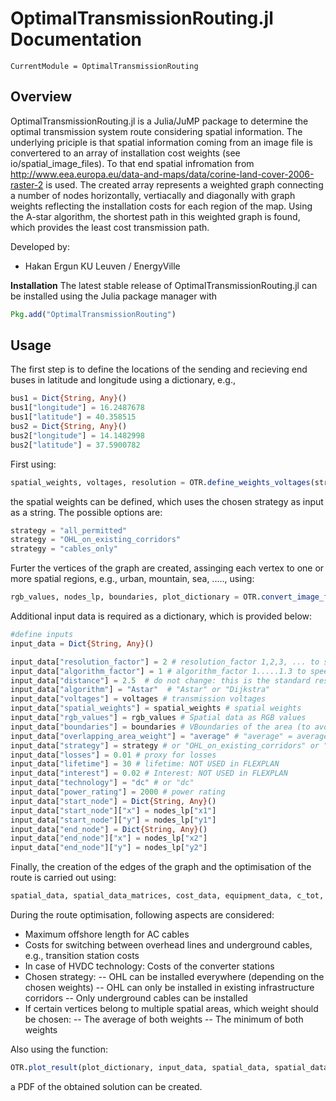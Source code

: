 # OptimalTransmissionRouting.jl Documentation

```@meta
CurrentModule = OptimalTransmissionRouting
```

## Overview

OptimalTransmissionRouting.jl is a Julia/JuMP package to determine the optimal transmission system route considering spatial information. The underlying priciple is that spatial information coming from an image file is convertered to an array of installation cost weights (see io/spatial_image_files). To that end spatial infromation from http://www.eea.europa.eu/data-and-maps/data/corine-land-cover-2006-raster-2 is used. The created array represents a weighted graph connecting a number of nodes horizontally, vertiacally and diagonally with graph weights reflecting the installation costs for each region of the map. Using the A-star algorithm, the shortest path in this weighted graph is found, which provides the least cost transmission path. 

Developed by:
- Hakan Ergun KU Leuven / EnergyVille

**Installation**
The latest stable release of OptimalTransmissionRouting.jl can be installed using the Julia package manager with

```julia
Pkg.add("OptimalTransmissionRouting")
```

## Usage

The first step is to define the locations of the sending and recieving end buses in latitude and longitude using a dictionary, e.g.,
```julia
bus1 = Dict{String, Any}()
bus1["longitude"] = 16.2487678
bus1["latitude"] = 40.358515
bus2 = Dict{String, Any}()
bus2["longitude"] = 14.1482998
bus2["latitude"] = 37.5900782
```

First using:
```julia
spatial_weights, voltages, resolution = OTR.define_weights_voltages(strategy)
``` 
the spatial weights can be defined, which uses the chosen strategy as input as a string. The possible options are:

```julia
strategy = "all_permitted"
strategy = "OHL_on_existing_corridors"
strategy = "cables_only"
```
Furter the vertices of the graph are created, assinging each vertex to one or more spatial regions, e.g., urban, mountain, sea, ....., using:
```julia
rgb_values, nodes_lp, boundaries, plot_dictionary = OTR.convert_image_files_to_weights(bus1, bus2)  
```

Additional input data is required as a dictionary, which is provided below:
```julia
#define inputs
input_data = Dict{String, Any}()

input_data["resolution_factor"] = 2 # resolution_factor 1,2,3, ... to speed up algorithm
input_data["algorithm_factor"] = 1 # algorithm_factor 1.....1.3 to speed up Astar algorithm, goes at expense of accuracy
input_data["distance"] = 2.5  # do not change: this is the standard resolution of the environmental data
input_data["algorithm"] = "Astar"  # "Astar" or "Dijkstra"
input_data["voltages"] = voltages # transmission voltages
input_data["spatial_weights"] = spatial_weights # spatial weights
input_data["rgb_values"] = rgb_values # Spatial data as RGB values
input_data["boundaries"] = boundaries # VBoundaries of the area (to avoid using full European range)
input_data["overlapping_area_weight"] = "average" # "average" = average weight of the spatial weights; "minimum" = minimum of the overlapping weights
input_data["strategy"] = strategy # or "OHL_on_existing_corridors" or "cables_only"
input_data["losses"] = 0.01 # proxy for losses
input_data["lifetime"] = 30 # lifetime: NOT USED in FLEXPLAN
input_data["interest"] = 0.02 # Interest: NOT USED in FLEXPLAN 
input_data["technology"] = "dc" # or "dc"
input_data["power_rating"] = 2000 # power rating
input_data["start_node"] = Dict{String, Any}()
input_data["start_node"]["x"] = nodes_lp["x1"]
input_data["start_node"]["y"] = nodes_lp["y1"] 
input_data["end_node"] = Dict{String, Any}()
input_data["end_node"]["x"] = nodes_lp["x2"]
input_data["end_node"]["y"] = nodes_lp["y2"] 
```
Finally, the creation of the edges of the graph and the optimisation of the route is carried out using:

```julia
spatial_data, spatial_data_matrices, cost_data, equipment_data, c_tot, optimal_path, ac_dc, ac_cab, dc_cab  = OTR.do_optimal_routing(input_data)
```
During the route optimisation, following aspects are considered:
- Maximum offshore length for AC cables
- Costs for switching between overhead lines and underground cables, e.g., transition station costs
- In case of HVDC technology: Costs of the converter stations
- Chosen strategy:
-- OHL can be installed everywhere (depending on the chosen weights)
-- OHL can only be installed in existing infrastructure corridors
-- Only underground cables can be installed
- If certain vertices belong to multiple spatial areas, which weight should be chosen:
-- The average of both weights
-- The minimum of both weights

Also using the function:
```julia
OTR.plot_result(plot_dictionary, input_data, spatial_data, spatial_data_matrices, optimal_path)
```
a PDF of the obtained solution can be created.
